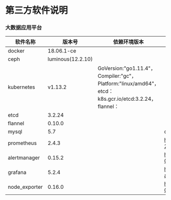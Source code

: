 <style>
    .page-inner {
        max-width: 2000px !important;
    }
</style>
# 第三方软件说明
### 大数据应用平台
| 软件名称 | 版本号 | 依赖环境版本 | 来源 |
| ------ | ------ | ------ |------ |
|docker| 18.06.1-ce |||
|ceph|luminous(12.2.10)|||
|kubernetes|v1.13.2|GoVersion:"go1.11.4"，Compiler:"gc"，Platform:"linux/amd64"，etcd：k8s.gcr.io/etcd:3.2.24，flannel：||
|etcd|3.2.24|||
|flannel|0.10.0|||
|mysql|5.7||docker pull harbor.cechealth.cn/confluence/mysql:5.7|
|prometheus|2.4.3||https://github.com/prometheus/prometheus/releases/download/v2.4.3/prometheus-2.4.3.linux-amd64.tar.gz|
|alertmanager|0.15.2||https://github.com/prometheus/alertmanager/releases/download/v0.15.2/alertmanager-0.15.2.linux-amd64.tar.gz|
|grafana|5.2.4||https://s3-us-west-2.amazonaws.com/grafana-releases/release/grafana-5.2.4.linux-amd64.tar.gz|
|node_exporter|0.16.0||https://github.com/prometheus/node_exporter/releases/download/v0.16.0/node_exporter-0.16.0.linux-amd64.tar.gz||